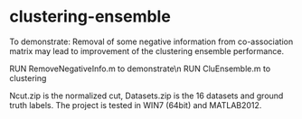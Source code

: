 # clustering-ensemble

To demonstrate: Removal of some negative information from co-association matrix may lead to improvement of the clustering ensemble performance.

RUN RemoveNegativeInfo.m to demonstrate\n
RUN CluEnsemble.m to clustering

Ncut.zip is the normalized cut, Datasets.zip is the 16 datasets and ground truth labels. The project is tested in WIN7 (64bit) and MATLAB2012.
